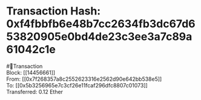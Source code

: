 
Transaction Hash: 0xf4fbbfb6e48b7cc2634fb3dc67d653820905e0bd4de23c3ee3a7c89a61042c1e
====================================================================================
  
#💸Transaction  
Block: [[14456661]]  
From: [[0x7f268357a8c2552623316e2562d90e642bb538e5]]  
To: [[0x5b3256965e7c3cf26e11fcaf296dfc8807c01073]]  
Transferred: 0.12 Ether